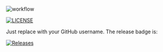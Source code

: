 ![workflow](https://github.com/DGBCALI03/sMethodsDB/actions/workflows/main.yml/badge.svg)

[![LICENSE](https://img.shields.io/github/license/DGBCALI03/devops.svg?style=flat-square)](https://github.com/DGBCALI03/devops/blob/master/LICENSE)

Just replace <github-username> with your GitHub username. The release badge is:

[![Releases](https://img.shields.io/github/release/DGBCALI03/devops/all.svg?style=flat-square)](https://github.com/DGBCALI03/devops/releases)
